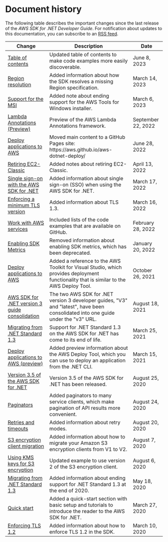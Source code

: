 # Document history<a name="document-history"></a>

The following table describes the important changes since the last release of the *AWS SDK for \.NET Developer Guide*\. For notification about updates to this documentation, you can subscribe to an [RSS feed](https://docs.aws.amazon.com/sdk-for-net/latest/developer-guide/amazon-aws-sdk-for-net-dev-guide-doc-history.rss)\.

| Change | Description | Date | 
| --- |--- |--- |
| [Table of contents](#document-history) | Updated table of contents to make code examples more easily discoverable\. | June 8, 2023 | 
| [Region resolution](net-dg-region-selection.md) | Added information about how the SDK resolves a missing Region specification\. | March 14, 2023 | 
| [Support for the MSI](net-dg-obtain-assemblies.md) | Added note about ending support for the AWS Tools for Windows installer\. | March 6, 2023 | 
| [Lambda Annotations \(Preview\)](aws-lambda-annotations.md) | Preview of the AWS Lambda Annotations framework\. | September 22, 2022 | 
| [Deploy applications to AWS](deploying.md) | Moved main content to a GitHub Pages site: https://aws\.github\.io/aws\-dotnet\-deploy/ | June 28, 2022 | 
| [Retiring EC2\-Classic](#document-history) | Added notes about retiring EC2\-Classic\. | April 13, 2022 | 
| [Single sign\-on with the AWS SDK for \.NET](sso.md) | Added information about single sign\-on \(SSO\) when using the AWS SDK for \.NET\. | March 17, 2022 | 
| [Enforcing a minimum TLS version](enforcing-tls.md) | Added information about TLS 1\.3\. | March 16, 2022 | 
| [Work with AWS services](working-with-aws-services.md) | Included lists of the code examples that are available on GitHub\. | February 28, 2022 | 
| [Enabling SDK Metrics](#document-history) | Removed information about enabling SDK metrics, which has been deprecated\. | January 20, 2022 | 
| [Deploy applications to AWS](deploying.md) | Added a reference to the AWS Toolkit for Visual Studio, which provides deployment functionality that is similar to the AWS Deploy Tool\. | October 26, 2021 | 
| [AWS SDK for \.NET version 3 guide consolidation](#document-history) | The two AWS SDK for \.NET version 3 developer guides, "V3" and "latest", have been consolidated into one guide under the "v3" URL\. | August 18, 2021 | 
| [Migrating from \.NET Standard 1\.3](migration-from-net-standard-1-3.md) | Support for \.NET Standard 1\.3 on the AWS SDK for \.NET has come to its end of life\. | March 25, 2021 | 
| [Deploy applications to AWS \(preview\)](deploying.md) | Added preview information about the AWS Deploy Tool, which you can use to deploy an application from the \.NET CLI\. | March 15, 2021 | 
| [Version 3\.5 of the AWS SDK for \.NET](net-dg-v35.md) | Version 3\.5 of the AWS SDK for \.NET has been released\. | August 25, 2020 | 
| [Paginators](paginators.md) | Added paginators to many service clients, which make pagination of API results more convenient\. | August 24, 2020 | 
| [Retries and timeouts](retries-timeouts.md) | Added information about retry modes\. | August 20, 2020 | 
| [S3 encryption client migration](s3-encryption-migration.md) | Added information about how to migrate your Amazon S3 encryption clients from V1 to V2\. | August 7, 2020 | 
| [Using KMS keys for S3 encryption](kms-keys-s3-encryption.md) | Updated example to use version 2 of the S3 encryption client\. | August 6, 2020 | 
| [Migrating from \.NET Standard 1\.3](migration-from-net-standard-1-3.md) | Added information about ending support for \.NET Standard 1\.3 at the end of 2020\. | May 18, 2020 | 
| [Quick start](quick-start.md) | Added a quick\-start section with basic setup and tutorials to introduce the reader to the AWS SDK for \.NET\. | March 27, 2020 | 
| [Enforcing TLS 1\.2](enforcing-tls.md) | Added information about how to enforce TLS 1\.2 in the SDK\. | March 10, 2020 | 